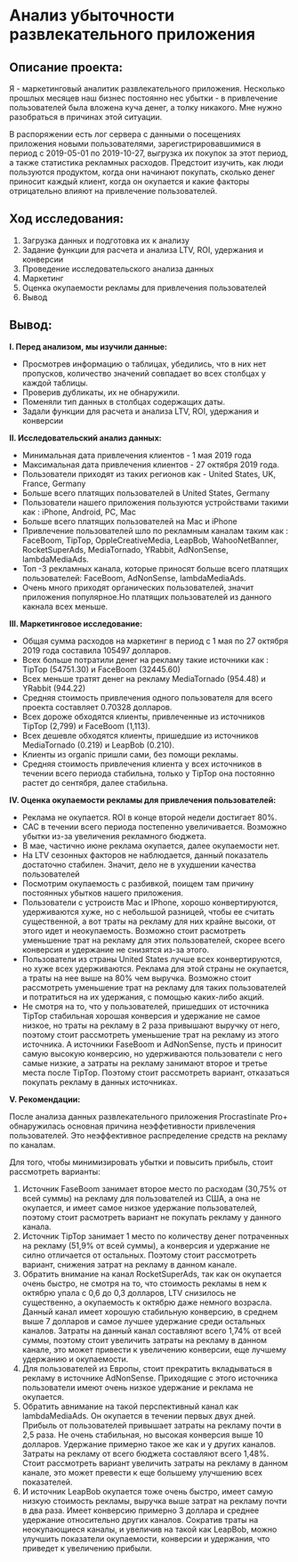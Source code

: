 # Анализ убыточности развлекательного приложения

## Описание проекта:

Я - маркетинговый аналитик развлекательного приложения. Несколько прошлых месяцев наш бизнес постоянно нес убытки - в привлечение пользователей была вложена куча денег, а толку никакого. Мне нужно разобраться в причинах этой ситуации.

В распоряжении есть лог сервера с данными о посещениях приложения новыми пользователями, зарегистрировавшимися в период с 2019-05-01 по 2019-10-27, выгрузка их покупок за этот период, а также статистика рекламных расходов. Предстоит изучить, как люди пользуются продуктом, когда они начинают покупать, сколько денег приносит каждый клиент, когда он окупается и какие факторы отрицательно влияют на привлечение пользователей.

## Ход исследования:
1. Загрузка данных и подготовка их к анализу
2. Задание функции для расчета и анализа LTV, ROI, удержания и конверсии
3. Проведение исследовательского анализа данных
4. Маркетинг
5. Оценка окупаемости рекламы для привлечения пользователей
6. Вывод

## Вывод:
**I. Перед анализом, мы изучили данные:**
* Просмотрев информацию о таблицах, убедились, что в них нет пропусков, количество значений совпадает во всех столбцах у каждой таблицы.
* Проверив дубликаты, их не обнаружили.
* Поменяли тип данных в столбцах содержащих даты.
* Задали функции для расчета и анализа LTV, ROI, удержания и конверсии

**II. Исследовательский анализ данных:**
* Минимальная дата привлечения клиентов  - 1 мая 2019 года
* Максимальная дата привлечения клиентов  - 27 октября 2019 года.
* Пользователи приходят из таких регионов как  - United States, UK, France, Germany
* Больше всего платящих пользователей в United States, Germany
* Пользователи нашего приложения пользуются устройствами такими как : iPhone, Android, PC, Mac
* Больше всего платящих пользователей на Mac и iPhone
* Привлечение пользователей шло по рекламным каналам таким как : FaceBoom, TipTop, OppleCreativeMedia, LeapBob,
  WahooNetBanner, RocketSuperAds, MediaTornado, YRabbit, AdNonSense, lambdaMediaAds.
* Топ -3 рекламных канала, которые приносят больше всего платящих пользователей: FaceBoom, AdNonSense, lambdaMediaAds. 
* Очень много приходят органических пользователей, значит приложения популярное.Но платящих пользователей из данного какнала всех меньше.

**III. Маркетинговое исследование:**
* Общая сумма расходов на маркетинг в период с 1 мая по 27 октября 2019 года составила 105497 долларов.
* Всех больше потратили денег на рекламу такие источники как : TipTop (54751.30) и FaceBoom (32445.60)
* Всех меньше тратят денег на рекламу MediaTornado (954.48) и YRabbit (944.22)		
* Средняя стоимость привлечения одного пользователя для всего проекта составляет 0.70328 долларов.
* Всех дороже обходятся клиенты, привлеченные из источников TipTop (2,799) и FaceBoom (1,113).
* Всех дешевле обходятся клиенты, пришедшие из источников MediaTornado	(0.219) и LeapBob (0.210).
* Клиенты из organic пришли сами, без помощи рекламы.
* Средняя стоимость привлечения клиента у всех источников в течении всего периода стабильна, только у TipTop она постоянно растет до сентября, далее стабильна.

**IV. Оценка окупаемости рекламы для привлечения пользователей:**
* Реклама не окупается. ROI в конце второй недели достигает 80%.
* CAC в течении всего периода постепенно увеличивается. Возможно убытки из-за увеличения рекламного бюджета.
* В мае, частично июне реклама окупается, далее окупаемости нет. 
* На LTV сезонных факторов не наблюдается, данный показатель достаточно стабилен. Значит, дело не в ухудшении качества пользователей
* Посмотрим окупаемость с разбивкой, поищем там причину постоянных убытков нашего приложения.
* Пользователи с устроиств Mac и IPhone, хорошо конвертируются, удерживаются хуже, но с небольшой разницей, чтобы ее считать существенной, а вот траты на рекламу для них крайне высоки, от этого идет и неокупаемость. Возможно стоит расмотреть уменьшение трат на рекламу для этих пользователей, скорее всего конверсия и удержание не снизятся из-за этого.
* Пользователи из страны United States лучше всех конвертируются, но хуже всех удерживаются. Реклама для этой страны не окупается, а траты на нее выше на 80% чем выручка. Возможно стоит рассмотреть уменьшение трат на рекламу для таких пользователей и потратиться на их удержания, с помощью каких-либо акций.
* Не смотря на то, что у пользователей, пришедших от источника TipTop стабильная хорошая конверсия и удержание не самое низкое, но траты на рекламу в 2 раза привышают выручку от него, поэтому стоит рассмотреть уменьшение трат на рекламу из этого источника. А источники FaseBoom и AdNonSense, пусть и приносит самую высокую конверсию, но удерживаются пользователи с него самые низкие, а затраты на рекламу занимают второе и третье места после TipTop. Поэтому стоит рассмотреть вариант, отказаться покупать рекламу в данных источниках.

**V. Рекомендации:**

После анализа данных развлекательного приложения Procrastinate Pro+ обнаружилась основная причина неэффетивности привлечения пользователей. Это неэффективное распределение средств на рекламу по каналам.

Для того, чтобы минимизировать убытки и повысить прибыль, стоит рассмотреть варианты:

1. Источник FaseBoom занимает второе место по расходам (30,75% от всей суммы) на рекламу для пользователей из США, а она не окупается, и имеет самое низкое удержание пользователей, поэтому стоит расмотреть вариант не покупать рекламу у данного канала.
2. Источник TipTop занимает 1 место по количеству денег потраченных на рекламу (51,9% от всей суммы), а конверсия и удержание не силно отличается от остальных. Поэтому стоит рассмотреть вариант, снижения затрат на рекламу в данном канале.
3. Обратить внимание на канал RocketSuperAds, так как он окупается очень быстро, не смотря на то, что стоимость рекламы в нем к октябрю упала с 0,6 до 0,3 долларов, LTV снизилось не существенно, а окупаемость к октябрю даже немного возрасла. Данный канал имеет хорошую стабильную конверсию, в среднем выше 7 долларов и самое лучшее удержание среди остальных каналов. Затраты на данный канал составляют всего 1,74% от всей суммы, поэтому стоит увеличить затраты на рекламу в данном канале, это может привести к увеличению конверсии, еще лучшему удержанию и окупаемости.
4. Для пользователей из Европы, стоит прекратить вкладываться в рекламу в источнике AdNonSense. Приходящие с этого источника пользователи имеют очень низкое удержание и реклама не окупается.
5. Обратить авнимание на такой перспективный канал как lambdaMediaAds. Он окупается в течении первых двух дней. Прибыль от пользователей привышает затраты на рекламу почти в 2,5 раза. Не очень стабильная, но высокая конверсия выше 10 долларов. Удержание примерно такое же как и у других каналов. Затраты на рекламу от всего бюджета составляют всего 1,48%. Стоит рассмотреть вариант увеличить затраты на рекламу в данном канале, это может превести к еще большему улучшению всех показателей.
6. И источник LeapBob окупается тоже очень быстро, имеет самую низкую стоимость рекламы, выручка выше затрат на рекламу почти в два раза. Имеет конверсию примерно 3 доллара и среднее удержание относительно других каналов. Сократив траты на неокупающиеся каналы, и увеличив на такой как LeapBob, можно улучшить показатели окупаемости, конверсии и удержания, что приведет к увеличению прибыли.
